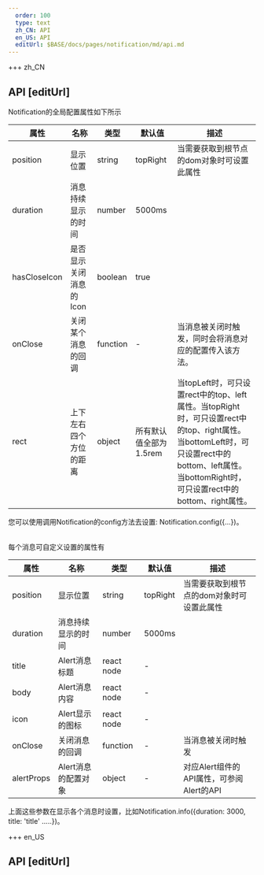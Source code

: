 ```yaml
---   
  order: 100
  type: text
  zh_CN: API
  en_US: API
  editUrl: $BASE/docs/pages/notification/md/api.md
---      
```


+++  zh_CN
## API [editUrl]    

Notification的全局配置属性如下所示    

| 属性 | 名称 | 类型 | 默认值 | 描述 |
| --- | --- | --- | --- | --- |
| position | 显示位置 | string | topRight | 当需要获取到根节点的dom对象时可设置此属性 |
| duration | 消息持续显示的时间 | number | 5000ms |  |
| hasCloseIcon | 是否显示关闭消息的Icon | boolean | true |  |
| onClose | 关闭某个消息的回调 | function | - | 当消息被关闭时触发，同时会将消息对应的配置传入该方法。 |
| rect | 上下左右四个方位的距离 | object | 所有默认值全部为1.5rem |  当topLeft时，可只设置rect中的top、left属性。当topRight时，可只设置rect中的top、right属性。当bottomLeft时，可只设置rect中的bottom、left属性。当bottomRight时，可只设置rect中的bottom、right属性。|

您可以使用调用Notification的config方法去设置: Notification.config({...})。

<br/>
每个消息可自定义设置的属性有  

| 属性 | 名称 | 类型 | 默认值 | 描述 |
| --- | --- | --- | --- | --- |
| position | 显示位置 | string | topRight | 当需要获取到根节点的dom对象时可设置此属性 |
| duration | 消息持续显示的时间 | number | 5000ms |  |
| title | Alert消息标题 | react node | - |  |
| body | Alert消息内容 | react node | - | |
| icon | Alert显示的图标 | react node | - |  |
| onClose | 关闭消息的回调 | function | - | 当消息被关闭时触发 |
| alertProps | Alert消息的配置对象 | object | - | 对应Alert组件的API属性，可参阅Alert的API |
上面这些参数在显示各个消息时设置，比如Notification.info({duration: 3000, title: 'title' .....})。



+++ en_US
## API [editUrl]     

